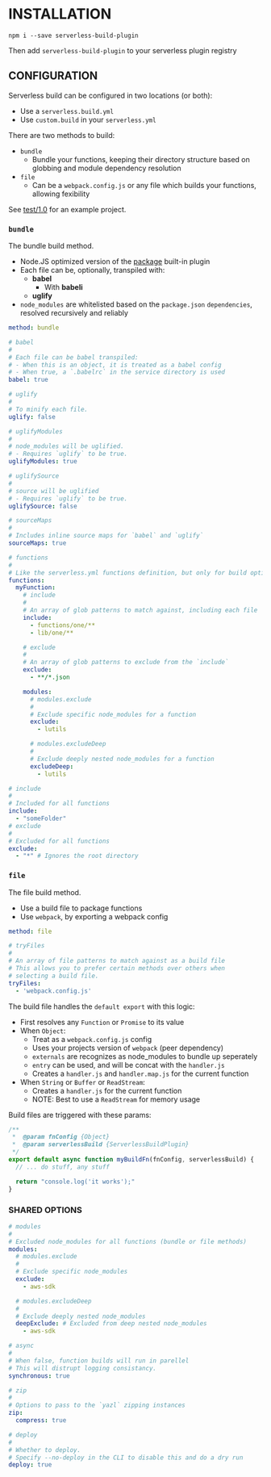 # INSTALLATION
```
npm i --save serverless-build-plugin
```

Then add `serverless-build-plugin` to your serverless plugin registry

## CONFIGURATION

Serverless build can be configured in two locations (or both):

- Use a `serverless.build.yml`
- Use `custom.build` in your `serverless.yml`

There are two methods to build:
- `bundle`
  - Bundle your functions, keeping their directory structure based on globbing and module dependency resolution
- `file`
  - Can be a `webpack.config.js` or any file which builds your functions, allowing fexibility

See [test/1.0](./test/1.0) for an example project.

### `bundle`
The bundle build method.

- Node.JS optimized version of the [package](https://github.com/serverless/serverless/blob/master/docs/providers/aws/guide/packaging.md) built-in plugin
- Each file can be, optionally, transpiled with:
  - **babel**
    - With **babeli**
  - **uglify**
- `node_modules` are whitelisted based on the `package.json` `dependencies`, resolved recursively and reliably

```yaml
method: bundle

# babel
#
# Each file can be babel transpiled:
# - When this is an object, it is treated as a babel config
# - When true, a `.babelrc` in the service directory is used
babel: true

# uglify
#
# To minify each file.
uglify: false

# uglifyModules
#
# node_modules will be uglified.
# - Requires `uglify` to be true.
uglifyModules: true

# uglifySource
#
# source will be uglified
# - Requires `uglify` to be true.
uglifySource: false

# sourceMaps
#
# Includes inline source maps for `babel` and `uglify`
sourceMaps: true

# functions
#
# Like the serverless.yml functions definition, but only for build options
functions:
  myFunction:
    # include
    #
    # An array of glob patterns to match against, including each file
    include:
      - functions/one/**
      - lib/one/**

    # exclude
    #
    # An array of glob patterns to exclude from the `include`
    exclude:
      - **/*.json

    modules:
      # modules.exclude
      #
      # Exclude specific node_modules for a function
      exclude:
        - lutils

      # modules.excludeDeep
      #
      # Exclude deeply nested node_modules for a function
      excludeDeep:
        - lutils

# include
#
# Included for all functions
include:
  - "someFolder"
# exclude
#
# Excluded for all functions
exclude:
  - "*" # Ignores the root directory
```

### `file`

The file build method.

- Use a build file to package functions
- Use `webpack`, by exporting a webpack config

```yaml
method: file

# tryFiles
#
# An array of file patterns to match against as a build file
# This allows you to prefer certain methods over others when
# selecting a build file.
tryFiles:
  - 'webpack.config.js'
```

The build file handles the `default export` with this logic:

- First resolves any `Function` or `Promise` to its value
- When `Object`:
  - Treat as a `webpack.config.js` config
  - Uses your projects version of `webpack` (peer dependency)
  - `externals` are recognizes as node_modules to bundle up seperately
  - `entry` can be used, and will be concat with the `handler.js`
  - Creates a `handler.js` and `handler.map.js` for the current function
- When `String` or `Buffer` or `ReadStream`:
  - Creates a `handler.js` for the current function
  - NOTE: Best to use a `ReadStream` for memory usage

Build files are triggered with these params:

```js
/**
 *  @param fnConfig {Object}
 *  @param serverlessBuild {ServerlessBuildPlugin}
 */
export default async function myBuildFn(fnConfig, serverlessBuild) {
  // ... do stuff, any stuff

  return "console.log('it works');"
}
```

### SHARED OPTIONS
```yaml
# modules
#
# Excluded node_modules for all functions (bundle or file methods)
modules:
  # modules.exclude
  #
  # Exclude specific node_modules
  exclude:
    - aws-sdk

  # modules.excludeDeep
  #
  # Exclude deeply nested node_modules
  deepExclude: # Excluded from deep nested node_modules
    - aws-sdk

# async
#
# When false, function builds will run in parellel
# This will distrupt logging consistancy.
synchronous: true

# zip
#
# Options to pass to the `yazl` zipping instances
zip:
  compress: true

# deploy
#
# Whether to deploy.
# Specify --no-deploy in the CLI to disable this and do a dry run
deploy: true
```
